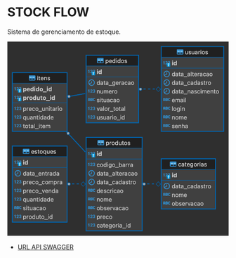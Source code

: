 # STOCK FLOW

Sistema de gerenciamento de estoque.

![Diagram de Classe](./src/main/resources/img/stockflow-public.png)

* [URL API SWAGGER](https://stockflow-service.onrender.com/swagger-ui/index.html)

